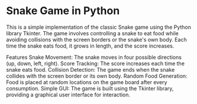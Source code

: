 # Snake Game in Python
This is a simple implementation of the classic Snake game using the Python library Tkinter. The game involves controlling a snake to eat food while avoiding collisions with the screen borders or the snake's own body. Each time the snake eats food, it grows in length, and the score increases.

Features
Snake Movement: The snake moves in four possible directions (up, down, left, right).
Score Tracking: The score increases each time the snake eats food.
Collision Detection: The game ends when the snake collides with the screen border or its own body.
Random Food Generation: Food is placed at random locations on the game board after every consumption.
Simple GUI: The game is built using the Tkinter library, providing a graphical user interface for interaction.